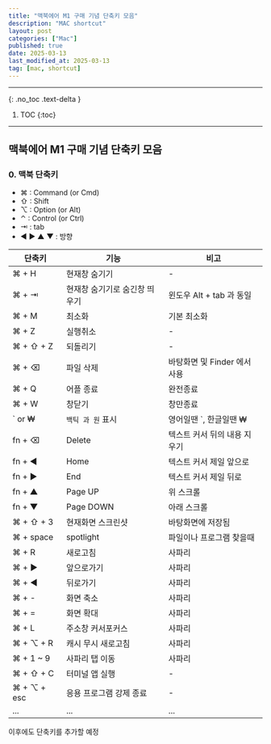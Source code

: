 ```yaml
---
title: "맥북에어 M1 구매 기념 단축키 모음"
description: "MAC shortcut"
layout: post
categories: ["Mac"]
published: true
date: 2025-03-13
last_modified_at: 2025-03-13
tag: [mac, shortcut]
---
```

---
{: .no_toc .text-delta }

1. TOC
{:toc}
---

<!-- 글의 제목은 ##
    나머지 큰 제목은 ###
    이후 나머지는 3개이상 -->

## 맥북에어 M1 구매 기념 단축키 모음

### 0. 맥북 단축키

- ⌘ : Command (or Cmd)
- ⇧ : Shift
- ⌥ : Option (or Alt)
- ⌃ : Control (or Ctrl)
- ⇥ : tab
- ◀︎ ▶︎ ▲ ▼ : 방향

| 단축키 | 기능 | 비고 |
| --- | -- | -- |
| ⌘ + H | 현재창 숨기기 | - | 
| ⌘ + ⇥ | 현재창 숨기기로 숨긴창 띄우기 | 윈도우 Alt + tab 과 동일 |
| ⌘ + M | 최소화 | 기본 최소화 |
| ⌘ + Z | 실행취소 | - |
| ⌘ + ⇧ + Z | 되돌리기 | - |
| ⌘ + ⌫ | 파일 삭제 | 바탕화면 및 Finder 에서 사용 |
| ⌘ + Q | 어플 종료 | 완전종료 |
| ⌘ + W | 창닫기 | 창만종료 |
| ` or ₩ | `백틱 과 원` 표시 | 영어일땐 `, 한글일땐 ₩ |
| fn + ⌫ | Delete | 텍스트 커서 뒤의 내용 지우기 |
| fn + ◀︎ | Home | 텍스트 커서 제일 앞으로 |
| fn + ▶︎ | End | 텍스트 커서 제일 뒤로 |
| fn + ▲ | Page UP | 위 스크롤 |
| fn + ▼ | Page DOWN | 아래 스크롤 |
| ⌘ + ⇧ + 3 | 현재화면 스크린샷 | 바탕화면에 저장됨 |
| ⌘ + space | spotlight | 파일이나 프로그램 찾을때 |
| ⌘ + R | 새로고침 | 사파리 |
| ⌘ + ▶︎ | 앞으로가기 | 사파리 |
| ⌘ + ◀︎ | 뒤로가기 | 사파리 |
| ⌘ + - | 화면 축소 | 사파리 |
| ⌘ + = | 화면 확대 | 사파리 |
| ⌘ + L | 주소창 커서포커스 | 사파리 |
| ⌘ + ⌥ + R | 캐시 무시 새로고침 | 사파리 |
| ⌘ + 1 ~ 9 | 사파리 탭 이동 | 사파리 |
| ⌘ + ⇧ + C | 터미널 앱 실행 | - |
| ⌘ + ⌥ + esc | 응용 프로그램 강제 종료 | - |
| ... | ... | ... | ... |

이후에도 단축키를 추가할 예정